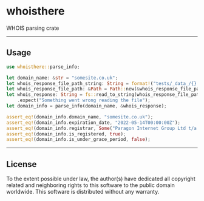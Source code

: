 # whoisthere

WHOIS parsing crate


---------------------------------------------------


## Usage
```rust
use whoisthere::parse_info;

let domain_name: &str = "somesite.co.uk";
let whois_response_file_path_string: String = format!("tests/_data_/{}.txt", &domain_name);
let whois_response_file_path: &Path = Path::new(&whois_response_file_path_string);
let whois_response: String = fs::read_to_string(whois_response_file_path.as_os_str())
    .expect("Something went wrong reading the file");
let domain_info = parse_info(domain_name, &whois_response);

assert_eq!(domain_info.domain_name, "somesite.co.uk");
assert_eq!(domain_info.expiration_date, "2022-05-14T00:00:00Z");
assert_eq!(domain_info.registrar, Some("Paragon Internet Group Ltd t/a Tsohost [Tag = UKWEBHOSTING]".to_string()));
assert_eq!(domain_info.is_registered, true);
assert_eq!(domain_info.is_under_grace_period, false);
```


---------------------------------------------------


## License

To the extent possible under law, the author(s) have dedicated all copyright related and neighboring rights to this software to the public domain worldwide.
This software is distributed without any warranty.
